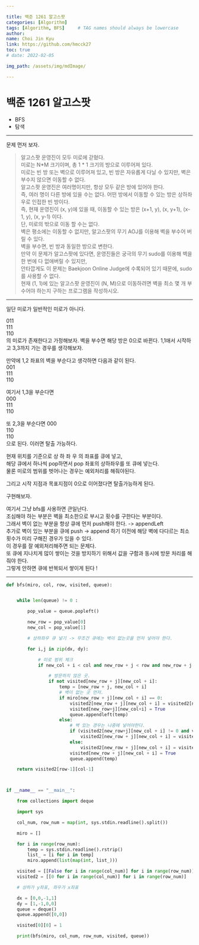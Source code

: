 ```yaml
---

title: 백준 1261 알고스팟
categories: [Algorithm]
tags: [Algorithm, BFS]     # TAG names should always be lowercase
author:
name: Choi Jin Kyu
link: https://github.com/hmcck27
toc: true
# date: 2022-02-05

img_path: /assets/img/mdImage/

---
```



# 백준 1261 알고스팟

- BFS
- 탐색

---

문제 먼저 보자.  

> 알고스팟 운영진이 모두 미로에 갇혔다.  
> 미로는 N*M 크기이며, 총 1 * 1 크기의 방으로 이루어져 있다.   
> 미로는 빈 방 또는 벽으로 이루어져 있고, 빈 방은 자유롭게 다닐 수 있지만, 벽은 부수지 않으면 이동할 수 없다.  
> 알고스팟 운영진은 여러명이지만, 항상 모두 같은 방에 있어야 한다.   
> 즉, 여러 명이 다른 방에 있을 수는 없다. 어떤 방에서 이동할 수 있는 방은 상하좌우로 인접한 빈 방이다.   
> 즉, 현재 운영진이 (x, y)에 있을 때, 이동할 수 있는 방은 (x+1, y), (x, y+1), (x-1, y), (x, y-1) 이다.   
> 단, 미로의 밖으로 이동 할 수는 없다.  
> 벽은 평소에는 이동할 수 없지만, 알고스팟의 무기 AOJ를 이용해 벽을 부수어 버릴 수 있다.   
> 벽을 부수면, 빈 방과 동일한 방으로 변한다.  
> 만약 이 문제가 알고스팟에 있다면, 운영진들은 궁극의 무기 sudo를 이용해 벽을 한 번에 다 없애버릴 수 있지만,  
> 안타깝게도 이 문제는 Baekjoon Online Judge에 수록되어 있기 때문에, sudo를 사용할 수 없다.  
> 현재 (1, 1)에 있는 알고스팟 운영진이 (N, M)으로 이동하려면 벽을 최소 몇 개 부수어야 하는지 구하는 프로그램을 작성하시오.  

---
일단 미로가 일반적인 미로가 아니다.  

011  
111  
110   
의 미로가 존재한다고 가정해보자. 벽을 부수면 해당 방은 0으로 바뀐다. 
1,1애서 시작하고 3,3까지 가는 경우를 생각해보자.

만약에 1,2 좌표의 벽을 부순다고 생각하면 다음과 같이 된다.  
001  
111  
110  

여기서 1,3을 부순다면  
000  
111  
110  

또 2,3을 부순다면
000  
110  
110  
으로 된다. 이러면 탈출 가능하다.  

현재 위치를 기준으로 상 하 좌 우 의 좌표를 큐에 넣고,  
해당 큐에서 하나씩 pop하면서 pop 좌표의 상하좌우를 또 큐에 넣는다.  
물론 미로의 범위를 벗어나는 경우는 예외처리를 해줘야된다.  

그리고 시작 지점과 목표지점이 0으로 이어졌다면 탈출가능하게 된다.  

구현해보자.  

여기서 그냥 bfs를 사용하면 큰일난다.  
조심해야 하는 부분은 벽을 최소한으로 부시고 횟수를 구한다는 부분이다.  
그래서 벽이 없는 부분을 항상 큐에 먼저 push해야 한다. -> appendLeft  
추가로 벽이 있는 부분을 큐에 push -> append 하기 이전에 해당 벽에 다다르는 최소 횟수가 미리 구해진 경우가 있을 수 있다.  
이 경우를 잘 예외처리해주면 되는 문제다.  
또 큐에 지나치게 많이 쌓이는 것을 방지하기 위해서 값을 구함과 동시에 방문 처리를 해줘야 한다.  
그렇게 안하면 큐에 반복되서 쌓이게 된다 !

---
```python
def bfs(miro, col, row, visited, queue):


    while len(queue) != 0 :

        pop_value = queue.popleft()

        new_row = pop_value[0]
        new_col = pop_value[1]

        # 상하좌우 큐 넣기 -> 무조건 큐에는 벽이 없는곳을 먼저 넣어야 한다.

        for i,j in zip(dx, dy):

            # 미로 범위 체크
            if new_col + i < col and new_row + j < row and new_row + j >= 0 and new_col + i >= 0:

                # 방문하지 않은 곳.
                if not visited[new_row + j][new_col + i]:
                    temp = [new_row + j, new_col + i]
                    # 벽이 없는 곳 먼저.
                    if miro[new_row + j][new_col + i] == 0:
                        visited2[new_row + j][new_col + i] = visited2[new_row][new_col]
                        visited[new_row+j][new_col+i] = True
                        queue.appendleft(temp)
                    else:
                        # 벽 있는 경우는 나중에 넣어야한다.
                        if (visited2[new_row+j][new_col + i] != 0 and visited2[new_row][new_col] + 1 > visited2[new_row + j][new_col + i]):
                            visited2[new_row + j][new_col + i] = visited2[new_row][new_col]
                        else:
                            visited2[new_row + j][new_col + i] = visited2[new_row][new_col] + 1
                        visited[new_row + j][new_col + i] = True
                        queue.append(temp)

    return visited2[row-1][col-1]



if __name__ == "__main__":

    from collections import deque

    import sys

    col_num, row_num = map(int, sys.stdin.readline().split())

    miro = []

    for i in range(row_num):
        temp = sys.stdin.readline().rstrip()
        list_ = [i for i in temp]
        miro.append(list(map(int, list_)))

    visited = [[False for i in range(col_num)] for i in range(row_num)]
    visited2 = [[0 for i in range(col_num)] for i in range(row_num)]

    # 상하가 y좌표, 좌우가 x좌표

    dx = [0,0,-1,1]
    dy = [1,-1,0,0]
    queue = deque()
    queue.append([0,0])

    visited[0][0] = 1

    print(bfs(miro, col_num, row_num, visited, queue))


```